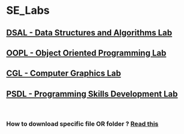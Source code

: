 # SE_Labs

## [DSAL - Data Structures and Algorithms Lab](DSAL)

## [OOPL - Object Oriented Programming Lab](OOPL)

## [CGL - Computer Graphics Lab](CGL)

## [PSDL - Programming Skills Development Lab](PSDL)

<br>

### How to download specific file OR folder ? [Read this](download_help.md)
